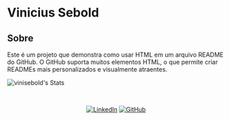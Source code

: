 # Vinicius Sebold

<div>
  <h2>Sobre</h2>
  <p>Este é um projeto que demonstra como usar HTML em um arquivo README do GitHub. O GitHub suporta muitos elementos HTML, o que permite criar READMEs mais personalizados e visualmente atraentes.</p>
</div>

![vinisebold's Stats](https://github-readme-stats.vercel.app/api?username=vinisebold&theme=default&show_icons=true&hide_border=false&count_private=true)

<div align="center">
  <br>
  <p>
    <a href="https://www.linkedin.com/in/vinisebold"><img src="https://img.shields.io/badge/LinkedIn-0077B5?style=for-the-badge&logo=linkedin&logoColor=white" alt="LinkedIn"></a>
    <a href="https://github.com/vinisebold"><img src="https://img.shields.io/badge/GitHub-100000?style=for-the-badge&logo=github&logoColor=white" alt="GitHub"></a>
  </p>
</div>
